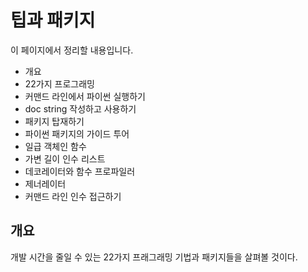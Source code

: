 # 팁과 패키지

이 페이지에서 정리할 내용입니다.

* 개요
* 22가지 프로그래밍 
* 커맨드 라인에서 파이썬 실행하기
* doc string 작성하고 사용하기
* 패키지 탑재하기
* 파이썬 패키지의 가이드 투어
* 일급 객체인 함수
* 가변 길이 인수 리스트
* 데코레이터와 함수 프로파일러
* 제너레이터
* 커맨드 라인 인수 접근하기

## 개요

개발 시간을 줄일 수 있는 22가지 프래그래밍 기법과 패키지들을 살펴볼 것이다.

